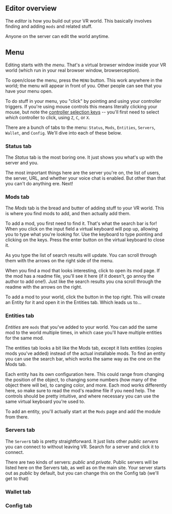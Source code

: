 ## Editor overview

The *editor* is how you build out your VR world. This basically involves finding and adding `mods` and related stuff.

Anyone on the server can edit the world anytime.

## Menu

Editing starts with the *menu*. That's a virtual browser window inside your VR world (which run in your real browser window, browserception).

To open/close the menu, press the `MENU` button. This work anywhere in the world; the menu will appear in front of you. Other people can see that you have your menu open.

To do stuff in your menu, you "click" by pointing and using your controller triggers. If you're using mouse controls this means literally clicking your mouse, but note the [controller selection keys](/docs/overview) -- you'll first need to select _which_ controller to click, using `Z`, `C`, or `X`.

There are a bunch of tabs to the menu: `Status`, `Mods`, `Entities`, `Servers`, `Wallet`, and `Config`. We'll dive into each of these below.

### Status tab

The *Status* tab is the most boring one. It just shows you what's up with the server and you.

The most important things here are the server you're on, the list of users, the server, URL, and whether your voice chat is enabled. But other than that you can't do anything ere. Next!

### Mods tab

The *Mods* tab is the bread and butter of adding stuff to your VR world. This is where you find mods to add, and then actually add them.

To add a mod, you first need to find it. That's what the search bar is for! When you click on the input field a virtual keyboard will pop up, allowing you to type what you're looking for. Use the keyboard to type pointing and clicking on the keys. Press the enter button on the virtual keyboard to close it.

As you type the list of search results will update. You can scroll through them with the arrows on the right side of the menu.

When you find a mod that looks interesting, click to open its mod page. If the mod has a readme file, you'll see it here (if it doesn't, go annoy the author to add one!). Just like the search results you cna scroll through the readme with the arrows on the right.

To add a mod to your world, click the button in the top right. This will create an Entity for it and open it in the Entities tab. Which leads us to...

### Entities tab

*Entities* are `mods` that you've added to your world. You can add the same mod to the world multiple times, in which case you'll have multiple entities for the same mod.

The entities tab looks a bit like the Mods tab, except it lists entities (copies mods you've added) instead of the actual installable mods. To find an entity you can use the search bar, which works the same way as the one on the Mods tab.

Each entity has its own configuration here. This could range from changing the position of the object, to changing some numbers (how many of the object there will be), to canging color, and more. Each mod works differently here, so make sure to read the mod's readme file if you need help. The controls should be pretty intuitive, and where necessary you can use the same virtual keyboard you're used to.

To add an entity, you'll actually start at the `Mods` page and add the module from there.

### Servers tab

The `Server`s tab is pretty straightforward. It just lists other _public servers_ you can connect to without leaving VR. Search for a server and click it to connect.

There are two kinds of servers: _public_ and _private_. Public servers will be listed here on the Servers tab, as well as on the main site. Your server starts out as _public_ by default, but you can change this on the Config tab (we'll get to that)

### Wallet tab



### Config tab



